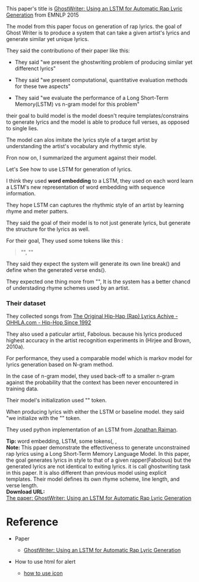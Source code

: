 
 
This paper's title is [GhostWriter: Using an LSTM for Automatic Rap Lyric Generation](http://www.aclweb.org/anthology/D15-1221) from EMNLP 2015

The model from this paper focus on generation of rap lyrics. the goal of Ghost Writer is to produce a system that can take a given artist's lyrics and generate similar yet unique lyrics.

They said the contributiono of their paper like this:

- They said "we present the ghostwriting problem of producing similar yet differenct lyrics"

- They said "we present computational, quantitative evaluation methods for these twe aspects"

- They said "we evaluate the performance of a Long Short-Term Memory(LSTM) vs n-gram model for this problem"

their goal to build model is the model doesn't require templates/constrains to generate lyrics and the model is able to produce full verses, as opposed to single lies.

The model can alos imitate the lyrics style of a target artist by understanding the artist's vocabulary and rhythmic style.

Fron now on, I summarized the argument against their model. 

Let's See how to use LSTM for generation of lyrics. 

I think they used **word embedding** to a LSTM, they used on each word learn a LSTM's new representation of word embedding with sequence information. 

They hope LSTM can captures the rhythmic style of an artist by learning rhyme and meter patters.

They said the goal of their model is to not just generate lyrics, but generate the structure for the lyrics as well. 

For their goal, They used some tokens like this :

> "<endLine>", "<endVerse>"

They said they expect the system will generate its own line break(<endLine>) and define when the generated verse ends(<endVerse>).

They expected one thing more from "<endLine>", It is the system has a better chancd of understading rhyme schemes used by an artist.


### Their dataset

They collected songs from [The Original Hip-Hap (Rap) Lyrics Achive - OHHLA.com - Hip-Hop Since 1992](http://www.ohhla.com)

They also used a paticular artist, Fabolous. because his lyrics produced highest accuracy in the artist recognition experiments in (Hirjee and Brown, 2010a).

For performance, they used a comparable model which is markov model for lyrics generation based on N-gram method.

In the case of n-gram model, they used back-off to a smaller n-gram against the probability that the context has been never encountered in training data.

Their model's initialization used "<startVerse>" token.

When producing lyrics with either the LSTM or baseline model. they said "we initialize  with the "<strtVerse>" token.

They used python implementation of an LSTM  from [Jonathan Raiman](https://github.com/JonathanRaiman/theano_lstm).

<div class="alert alert-success" role="alert"><i class="fa fa-check-square-o"></i> <b>Tip: </b>
word embedding, LSTM, some tokens(<endLine>, <endVerse>, <startVerse), morkov model(n-gram base), language model,
</div>


<div class="alert alert-info" role="alert"><i class="fa fa-info-circle"></i> <b>Note: </b>
This ppaer demonstrate the effectiveness to generate unconstrained rap lyrics using a Long Short-Term Memory Language Model. In this paper, the goal generates lyrics in style to that of a given rapper(Fabolous) but the generated lyrics are not identical to exiting lyrics. it is call ghostwriting task in this paper. It is also different than previous model using explicit templates. Their model defines its own rhyme scheme, line length, and verse length.
</div>
  
  
<div class="alert alert-success" role="alert"><i class="fa fa-paperclip fa-lg"></i> <b>Download URL: </b><br>
  <a href="https://aclanthology.coli.uni-saarland.de/papers/D15-1221/d15-1221">The paper: GhostWriter: Using an LSTM for Automatic Rap Lyric Generation</a>
</div>

# Reference 

- Paper 
  - [GhostWriter: Using an LSTM for Automatic Rap Lyric Generation](https://aclanthology.coli.uni-saarland.de/papers/D15-1221/d15-1221)
 
- How to use html for alert
  - [how to use icon](http://idratherbewriting.com/documentation-theme-jekyll/mydoc_icons.html) 
